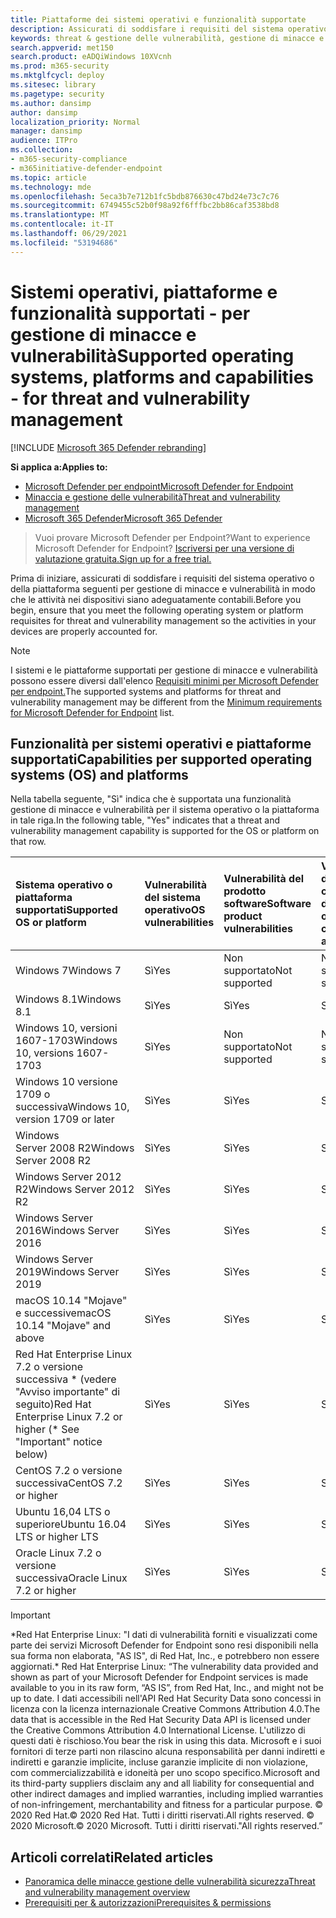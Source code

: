 ```yaml
---
title: Piattaforme dei sistemi operativi e funzionalità supportate
description: Assicurati di soddisfare i requisiti del sistema operativo o della piattaforma per gestione di minacce e vulnerabilità, in modo che le attività in tutti i dispositivi siano adeguatamente contabili.
keywords: threat & gestione delle vulnerabilità, gestione di minacce e vulnerabilità, sistema operativo, requisiti della piattaforma, prerequisiti, Microsoft Defender for Endpoint-tvm supported os, Microsoft Defender for Endpoint-tvm, supported operating systems, supported platforms, linux support, mac support
search.appverid: met150
search.product: eADQiWindows 10XVcnh
ms.prod: m365-security
ms.mktglfcycl: deploy
ms.sitesec: library
ms.pagetype: security
ms.author: dansimp
author: dansimp
localization_priority: Normal
manager: dansimp
audience: ITPro
ms.collection:
- m365-security-compliance
- m365initiative-defender-endpoint
ms.topic: article
ms.technology: mde
ms.openlocfilehash: 5eca3b7e712b1fc5bdb876630c47bd24e73c7c76
ms.sourcegitcommit: 6749455c52b0f98a92f6fffbc2bb86caf3538bd8
ms.translationtype: MT
ms.contentlocale: it-IT
ms.lasthandoff: 06/29/2021
ms.locfileid: "53194686"
---
```

# <a name="supported-operating-systems-platforms-and-capabilities---for-threat-and-vulnerability-management"></a><span data-ttu-id="0ff11-104">Sistemi operativi, piattaforme e funzionalità supportati - per gestione di minacce e vulnerabilità</span><span class="sxs-lookup"><span data-stu-id="0ff11-104">Supported operating systems, platforms and capabilities - for threat and vulnerability management</span></span>

[!INCLUDE [Microsoft 365 Defender rebranding](../../includes/microsoft-defender.md)]

<span data-ttu-id="0ff11-105">**Si applica a:**</span><span class="sxs-lookup"><span data-stu-id="0ff11-105">**Applies to:**</span></span>

- [<span data-ttu-id="0ff11-106">Microsoft Defender per endpoint</span><span class="sxs-lookup"><span data-stu-id="0ff11-106">Microsoft Defender for Endpoint</span></span>](https://go.microsoft.com/fwlink/?linkid=2154037)
- [<span data-ttu-id="0ff11-107">Minaccia e gestione delle vulnerabilità</span><span class="sxs-lookup"><span data-stu-id="0ff11-107">Threat and vulnerability management</span></span>](next-gen-threat-and-vuln-mgt.md)
- [<span data-ttu-id="0ff11-108">Microsoft 365 Defender</span><span class="sxs-lookup"><span data-stu-id="0ff11-108">Microsoft 365 Defender</span></span>](https://go.microsoft.com/fwlink/?linkid=2118804)

><span data-ttu-id="0ff11-109">Vuoi provare Microsoft Defender per Endpoint?</span><span class="sxs-lookup"><span data-stu-id="0ff11-109">Want to experience Microsoft Defender for Endpoint?</span></span> [<span data-ttu-id="0ff11-110">Iscriversi per una versione di valutazione gratuita.</span><span class="sxs-lookup"><span data-stu-id="0ff11-110">Sign up for a free trial.</span></span>](https://www.microsoft.com/microsoft-365/windows/microsoft-defender-atp?ocid=docs-wdatp-portaloverview-abovefoldlink)

<span data-ttu-id="0ff11-111">Prima di iniziare, assicurati di soddisfare i requisiti del sistema operativo o della piattaforma seguenti per gestione di minacce e vulnerabilità in modo che le attività nei dispositivi siano adeguatamente contabili.</span><span class="sxs-lookup"><span data-stu-id="0ff11-111">Before you begin, ensure that you meet the following operating system or platform requisites for threat and vulnerability management so the activities in your devices are properly accounted for.</span></span>

>[!NOTE]
><span data-ttu-id="0ff11-112">I sistemi e le piattaforme supportati per gestione di minacce e vulnerabilità possono essere diversi dall'elenco [Requisiti minimi per Microsoft Defender per endpoint.](minimum-requirements.md)</span><span class="sxs-lookup"><span data-stu-id="0ff11-112">The supported systems and platforms for threat and vulnerability management may be different from the [Minimum requirements for Microsoft Defender for Endpoint](minimum-requirements.md) list.</span></span>

## <a name="capabilities-per-supported-operating-systems-os-and-platforms"></a><span data-ttu-id="0ff11-113">Funzionalità per sistemi operativi e piattaforme supportati</span><span class="sxs-lookup"><span data-stu-id="0ff11-113">Capabilities per supported operating systems (OS) and platforms</span></span>

<span data-ttu-id="0ff11-114">Nella tabella seguente, "Sì" indica che è supportata una funzionalità gestione di minacce e vulnerabilità per il sistema operativo o la piattaforma in tale riga.</span><span class="sxs-lookup"><span data-stu-id="0ff11-114">In the following table, "Yes" indicates that a threat and vulnerability management capability is supported for the OS or platform on that row.</span></span>

<span data-ttu-id="0ff11-115">Sistema operativo o piattaforma supportati</span><span class="sxs-lookup"><span data-stu-id="0ff11-115">Supported OS or platform</span></span> | <span data-ttu-id="0ff11-116">Vulnerabilità del sistema operativo</span><span class="sxs-lookup"><span data-stu-id="0ff11-116">OS vulnerabilities</span></span> | <span data-ttu-id="0ff11-117">Vulnerabilità del prodotto software</span><span class="sxs-lookup"><span data-stu-id="0ff11-117">Software product vulnerabilities</span></span> | <span data-ttu-id="0ff11-118">Valutazione della configurazione del sistema operativo</span><span class="sxs-lookup"><span data-stu-id="0ff11-118">OS configuration assessment</span></span> | <span data-ttu-id="0ff11-119">Valutazione della configurazione dei controlli di sicurezza</span><span class="sxs-lookup"><span data-stu-id="0ff11-119">Security controls configuration assessment</span></span> | <span data-ttu-id="0ff11-120">Valutazione della configurazione del prodotto software</span><span class="sxs-lookup"><span data-stu-id="0ff11-120">Software product configuration assessment</span></span>
:---|:---|:---|:---|:---|:---
<span data-ttu-id="0ff11-121">Windows 7</span><span class="sxs-lookup"><span data-stu-id="0ff11-121">Windows 7</span></span> | <span data-ttu-id="0ff11-122">Sì</span><span class="sxs-lookup"><span data-stu-id="0ff11-122">Yes</span></span> | <span data-ttu-id="0ff11-123">Non supportato</span><span class="sxs-lookup"><span data-stu-id="0ff11-123">Not supported</span></span> | <span data-ttu-id="0ff11-124">Non supportato</span><span class="sxs-lookup"><span data-stu-id="0ff11-124">Not supported</span></span> | <span data-ttu-id="0ff11-125">Non supportato</span><span class="sxs-lookup"><span data-stu-id="0ff11-125">Not supported</span></span> | <span data-ttu-id="0ff11-126">Non supportato</span><span class="sxs-lookup"><span data-stu-id="0ff11-126">Not supported</span></span>
<span data-ttu-id="0ff11-127">Windows 8.1</span><span class="sxs-lookup"><span data-stu-id="0ff11-127">Windows 8.1</span></span> | <span data-ttu-id="0ff11-128">Sì</span><span class="sxs-lookup"><span data-stu-id="0ff11-128">Yes</span></span> | <span data-ttu-id="0ff11-129">Sì</span><span class="sxs-lookup"><span data-stu-id="0ff11-129">Yes</span></span> | <span data-ttu-id="0ff11-130">Sì</span><span class="sxs-lookup"><span data-stu-id="0ff11-130">Yes</span></span> | <span data-ttu-id="0ff11-131">Sì</span><span class="sxs-lookup"><span data-stu-id="0ff11-131">Yes</span></span>| <span data-ttu-id="0ff11-132">Sì</span><span class="sxs-lookup"><span data-stu-id="0ff11-132">Yes</span></span>
<span data-ttu-id="0ff11-133">Windows 10, versioni 1607-1703</span><span class="sxs-lookup"><span data-stu-id="0ff11-133">Windows 10, versions 1607-1703</span></span> | <span data-ttu-id="0ff11-134">Sì</span><span class="sxs-lookup"><span data-stu-id="0ff11-134">Yes</span></span>  | <span data-ttu-id="0ff11-135">Non supportato</span><span class="sxs-lookup"><span data-stu-id="0ff11-135">Not supported</span></span> | <span data-ttu-id="0ff11-136">Non supportato</span><span class="sxs-lookup"><span data-stu-id="0ff11-136">Not supported</span></span> | <span data-ttu-id="0ff11-137">Non supportato</span><span class="sxs-lookup"><span data-stu-id="0ff11-137">Not supported</span></span> | <span data-ttu-id="0ff11-138">Non supportato</span><span class="sxs-lookup"><span data-stu-id="0ff11-138">Not supported</span></span>
<span data-ttu-id="0ff11-139">Windows 10 versione 1709 o successiva</span><span class="sxs-lookup"><span data-stu-id="0ff11-139">Windows 10, version 1709 or later</span></span> | <span data-ttu-id="0ff11-140">Sì</span><span class="sxs-lookup"><span data-stu-id="0ff11-140">Yes</span></span> | <span data-ttu-id="0ff11-141">Sì</span><span class="sxs-lookup"><span data-stu-id="0ff11-141">Yes</span></span> | <span data-ttu-id="0ff11-142">Sì</span><span class="sxs-lookup"><span data-stu-id="0ff11-142">Yes</span></span> | <span data-ttu-id="0ff11-143">Sì</span><span class="sxs-lookup"><span data-stu-id="0ff11-143">Yes</span></span> | <span data-ttu-id="0ff11-144">Sì</span><span class="sxs-lookup"><span data-stu-id="0ff11-144">Yes</span></span>
<span data-ttu-id="0ff11-145">Windows Server 2008 R2</span><span class="sxs-lookup"><span data-stu-id="0ff11-145">Windows Server 2008 R2</span></span> | <span data-ttu-id="0ff11-146">Sì</span><span class="sxs-lookup"><span data-stu-id="0ff11-146">Yes</span></span> | <span data-ttu-id="0ff11-147">Sì</span><span class="sxs-lookup"><span data-stu-id="0ff11-147">Yes</span></span> | <span data-ttu-id="0ff11-148">Sì</span><span class="sxs-lookup"><span data-stu-id="0ff11-148">Yes</span></span> | <span data-ttu-id="0ff11-149">Sì</span><span class="sxs-lookup"><span data-stu-id="0ff11-149">Yes</span></span> | <span data-ttu-id="0ff11-150">Sì</span><span class="sxs-lookup"><span data-stu-id="0ff11-150">Yes</span></span>
<span data-ttu-id="0ff11-151">Windows Server 2012 R2</span><span class="sxs-lookup"><span data-stu-id="0ff11-151">Windows Server 2012 R2</span></span> | <span data-ttu-id="0ff11-152">Sì</span><span class="sxs-lookup"><span data-stu-id="0ff11-152">Yes</span></span> | <span data-ttu-id="0ff11-153">Sì</span><span class="sxs-lookup"><span data-stu-id="0ff11-153">Yes</span></span> | <span data-ttu-id="0ff11-154">Sì</span><span class="sxs-lookup"><span data-stu-id="0ff11-154">Yes</span></span> | <span data-ttu-id="0ff11-155">Sì</span><span class="sxs-lookup"><span data-stu-id="0ff11-155">Yes</span></span> | <span data-ttu-id="0ff11-156">Sì</span><span class="sxs-lookup"><span data-stu-id="0ff11-156">Yes</span></span>
<span data-ttu-id="0ff11-157">Windows Server 2016</span><span class="sxs-lookup"><span data-stu-id="0ff11-157">Windows Server 2016</span></span> | <span data-ttu-id="0ff11-158">Sì</span><span class="sxs-lookup"><span data-stu-id="0ff11-158">Yes</span></span> | <span data-ttu-id="0ff11-159">Sì</span><span class="sxs-lookup"><span data-stu-id="0ff11-159">Yes</span></span> | <span data-ttu-id="0ff11-160">Sì</span><span class="sxs-lookup"><span data-stu-id="0ff11-160">Yes</span></span> | <span data-ttu-id="0ff11-161">Sì</span><span class="sxs-lookup"><span data-stu-id="0ff11-161">Yes</span></span> | <span data-ttu-id="0ff11-162">Sì</span><span class="sxs-lookup"><span data-stu-id="0ff11-162">Yes</span></span>
<span data-ttu-id="0ff11-163">Windows Server 2019</span><span class="sxs-lookup"><span data-stu-id="0ff11-163">Windows Server 2019</span></span> | <span data-ttu-id="0ff11-164">Sì</span><span class="sxs-lookup"><span data-stu-id="0ff11-164">Yes</span></span> | <span data-ttu-id="0ff11-165">Sì</span><span class="sxs-lookup"><span data-stu-id="0ff11-165">Yes</span></span> | <span data-ttu-id="0ff11-166">Sì</span><span class="sxs-lookup"><span data-stu-id="0ff11-166">Yes</span></span> | <span data-ttu-id="0ff11-167">Sì</span><span class="sxs-lookup"><span data-stu-id="0ff11-167">Yes</span></span> | <span data-ttu-id="0ff11-168">Sì</span><span class="sxs-lookup"><span data-stu-id="0ff11-168">Yes</span></span>
<span data-ttu-id="0ff11-169">macOS 10.14 "Mojave" e successive</span><span class="sxs-lookup"><span data-stu-id="0ff11-169">macOS 10.14 "Mojave" and above</span></span> | <span data-ttu-id="0ff11-170">Sì</span><span class="sxs-lookup"><span data-stu-id="0ff11-170">Yes</span></span> | <span data-ttu-id="0ff11-171">Sì</span><span class="sxs-lookup"><span data-stu-id="0ff11-171">Yes</span></span> | <span data-ttu-id="0ff11-172">Sì</span><span class="sxs-lookup"><span data-stu-id="0ff11-172">Yes</span></span> | <span data-ttu-id="0ff11-173">Sì</span><span class="sxs-lookup"><span data-stu-id="0ff11-173">Yes</span></span> | <span data-ttu-id="0ff11-174">Sì</span><span class="sxs-lookup"><span data-stu-id="0ff11-174">Yes</span></span> 
<span data-ttu-id="0ff11-175">Red Hat Enterprise Linux 7.2 o versione successiva \* (vedere "Avviso importante" di seguito)</span><span class="sxs-lookup"><span data-stu-id="0ff11-175">Red Hat Enterprise Linux 7.2 or higher (\* See "Important" notice below)</span></span> | <span data-ttu-id="0ff11-176">Sì</span><span class="sxs-lookup"><span data-stu-id="0ff11-176">Yes</span></span> | <span data-ttu-id="0ff11-177">Sì</span><span class="sxs-lookup"><span data-stu-id="0ff11-177">Yes</span></span> | <span data-ttu-id="0ff11-178">Sì</span><span class="sxs-lookup"><span data-stu-id="0ff11-178">Yes</span></span> | <span data-ttu-id="0ff11-179">Sì</span><span class="sxs-lookup"><span data-stu-id="0ff11-179">Yes</span></span> | <span data-ttu-id="0ff11-180">Sì</span><span class="sxs-lookup"><span data-stu-id="0ff11-180">Yes</span></span>
<span data-ttu-id="0ff11-181">CentOS 7.2 o versione successiva</span><span class="sxs-lookup"><span data-stu-id="0ff11-181">CentOS 7.2 or higher</span></span> | <span data-ttu-id="0ff11-182">Sì</span><span class="sxs-lookup"><span data-stu-id="0ff11-182">Yes</span></span> | <span data-ttu-id="0ff11-183">Sì</span><span class="sxs-lookup"><span data-stu-id="0ff11-183">Yes</span></span> | <span data-ttu-id="0ff11-184">Sì</span><span class="sxs-lookup"><span data-stu-id="0ff11-184">Yes</span></span> | <span data-ttu-id="0ff11-185">Sì</span><span class="sxs-lookup"><span data-stu-id="0ff11-185">Yes</span></span> | <span data-ttu-id="0ff11-186">Sì</span><span class="sxs-lookup"><span data-stu-id="0ff11-186">Yes</span></span>
<span data-ttu-id="0ff11-187">Ubuntu 16,04 LTS o superiore</span><span class="sxs-lookup"><span data-stu-id="0ff11-187">Ubuntu 16.04 LTS or higher LTS</span></span> | <span data-ttu-id="0ff11-188">Sì</span><span class="sxs-lookup"><span data-stu-id="0ff11-188">Yes</span></span> | <span data-ttu-id="0ff11-189">Sì</span><span class="sxs-lookup"><span data-stu-id="0ff11-189">Yes</span></span> | <span data-ttu-id="0ff11-190">Sì</span><span class="sxs-lookup"><span data-stu-id="0ff11-190">Yes</span></span> | <span data-ttu-id="0ff11-191">Sì</span><span class="sxs-lookup"><span data-stu-id="0ff11-191">Yes</span></span> | <span data-ttu-id="0ff11-192">Sì</span><span class="sxs-lookup"><span data-stu-id="0ff11-192">Yes</span></span>
<span data-ttu-id="0ff11-193">Oracle Linux 7.2 o versione successiva</span><span class="sxs-lookup"><span data-stu-id="0ff11-193">Oracle Linux 7.2 or higher</span></span> | <span data-ttu-id="0ff11-194">Sì</span><span class="sxs-lookup"><span data-stu-id="0ff11-194">Yes</span></span> | <span data-ttu-id="0ff11-195">Sì</span><span class="sxs-lookup"><span data-stu-id="0ff11-195">Yes</span></span> | <span data-ttu-id="0ff11-196">Sì</span><span class="sxs-lookup"><span data-stu-id="0ff11-196">Yes</span></span> | <span data-ttu-id="0ff11-197">Sì</span><span class="sxs-lookup"><span data-stu-id="0ff11-197">Yes</span></span> | <span data-ttu-id="0ff11-198">Sì</span><span class="sxs-lookup"><span data-stu-id="0ff11-198">Yes</span></span>

>[!IMPORTANT]
> <span data-ttu-id="0ff11-199">\*Red Hat Enterprise Linux: "I dati di vulnerabilità forniti e visualizzati come parte dei servizi Microsoft Defender for Endpoint sono resi disponibili nella sua forma non elaborata, "AS IS", di Red Hat, Inc., e potrebbero non essere aggiornati.</span><span class="sxs-lookup"><span data-stu-id="0ff11-199">\* Red Hat Enterprise Linux: “The vulnerability data provided and shown as part of your Microsoft Defender for Endpoint services is made available to you in its raw form, “AS IS”, from Red Hat, Inc., and might not be up to date.</span></span> <span data-ttu-id="0ff11-200">I dati accessibili nell'API Red Hat Security Data sono concessi in licenza con la licenza internazionale Creative Commons Attribution 4.0.</span><span class="sxs-lookup"><span data-stu-id="0ff11-200">The data that is accessible in the Red Hat Security Data API is licensed under the Creative Commons Attribution 4.0 International License.</span></span> <span data-ttu-id="0ff11-201">L'utilizzo di questi dati è rischioso.</span><span class="sxs-lookup"><span data-stu-id="0ff11-201">You bear the risk in using this data.</span></span> <span data-ttu-id="0ff11-202">Microsoft e i suoi fornitori di terze parti non rilascino alcuna responsabilità per danni indiretti e indiretti e garanzie implicite, incluse garanzie implicite di non violazione, com commercializzabilità e idoneità per uno scopo specifico.</span><span class="sxs-lookup"><span data-stu-id="0ff11-202">Microsoft and its third-party suppliers disclaim any and all liability for consequential and other indirect damages and implied warranties, including implied warranties of non-infringement, merchantability and fitness for a particular purpose.</span></span> <span data-ttu-id="0ff11-203">© 2020 Red Hat.</span><span class="sxs-lookup"><span data-stu-id="0ff11-203">© 2020 Red Hat.</span></span> <span data-ttu-id="0ff11-204">Tutti i diritti riservati.</span><span class="sxs-lookup"><span data-stu-id="0ff11-204">All rights reserved.</span></span> <span data-ttu-id="0ff11-205">© 2020 Microsoft.</span><span class="sxs-lookup"><span data-stu-id="0ff11-205">© 2020 Microsoft.</span></span> <span data-ttu-id="0ff11-206">Tutti i diritti riservati."</span><span class="sxs-lookup"><span data-stu-id="0ff11-206">All rights reserved.”</span></span>

## <a name="related-articles"></a><span data-ttu-id="0ff11-207">Articoli correlati</span><span class="sxs-lookup"><span data-stu-id="0ff11-207">Related articles</span></span>

- [<span data-ttu-id="0ff11-208">Panoramica delle minacce gestione delle vulnerabilità sicurezza</span><span class="sxs-lookup"><span data-stu-id="0ff11-208">Threat and vulnerability management overview</span></span>](next-gen-threat-and-vuln-mgt.md)
- [<span data-ttu-id="0ff11-209">Prerequisiti per & autorizzazioni</span><span class="sxs-lookup"><span data-stu-id="0ff11-209">Prerequisites & permissions</span></span>](tvm-prerequisites.md)
